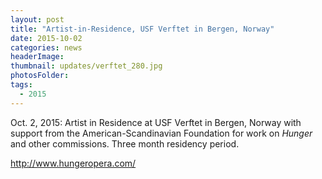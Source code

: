 ```yaml
---
layout: post
title: "Artist-in-Residence, USF Verftet in Bergen, Norway"
date: 2015-10-02
categories: news
headerImage:
thumbnail: updates/verftet_280.jpg
photosFolder:
tags:
  - 2015
---
```


Oct. 2, 2015: Artist in Residence at USF Verftet in Bergen, Norway with support from the American-Scandinavian Foundation for work on *Hunger* and other commissions. Three month residency period.

http://www.hungeropera.com/
